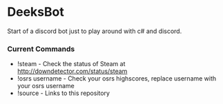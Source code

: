 # DeeksBot
Start of a discord bot just to play around with c# and discord. 


### Current Commands
- !steam - Check the status of Steam at http://downdetector.com/status/steam
- !osrs username - Check your osrs highscores, replace username with your osrs username
- !source - Links to this repository
